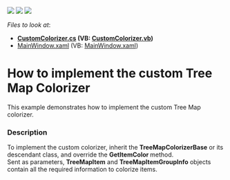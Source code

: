 <!-- default badges list -->
![](https://img.shields.io/endpoint?url=https://codecentral.devexpress.com/api/v1/VersionRange/128572073/15.2.4%2B)
[![](https://img.shields.io/badge/Open_in_DevExpress_Support_Center-FF7200?style=flat-square&logo=DevExpress&logoColor=white)](https://supportcenter.devexpress.com/ticket/details/T309141)
[![](https://img.shields.io/badge/📖_How_to_use_DevExpress_Examples-e9f6fc?style=flat-square)](https://docs.devexpress.com/GeneralInformation/403183)
<!-- default badges end -->
<!-- default file list -->
*Files to look at*:

* **[CustomColorizer.cs](./CS/CustomColorizerSample/CustomColorizer.cs) (VB: [CustomColorizer.vb](./VB/CustomColorizerSample/CustomColorizer.vb))**
* [MainWindow.xaml](./CS/CustomColorizerSample/MainWindow.xaml) (VB: [MainWindow.xaml](./VB/CustomColorizerSample/MainWindow.xaml))
<!-- default file list end -->
# How to implement the custom Tree Map Colorizer


This example demonstrates how to implement the custom Tree Map colorizer.


<h3>Description</h3>

<p>To implement the custom colorizer, inherit the&nbsp;<strong>TreeMapColorizerBase</strong>&nbsp;or its descendant class, and override the&nbsp;<strong>GetItemColor&nbsp;</strong>method.&nbsp;<br />Sent as parameters,&nbsp;<strong>TreeMapItem</strong>&nbsp;and&nbsp;<strong>TreeMapItemGroupInfo</strong>&nbsp;objects contain all the required information to colorize items.</p>

<br/>


